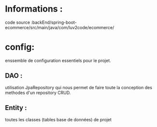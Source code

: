 # Informations :
code source :backEnd/spring-boot-ecommerce/src/main/java/com/luv2code/ecommerce/

# config:
enssemble de configuration essentiels pour le projet.
## DAO :
utilisation JpaRepository qui nous permet de faire toute la conception des methodes d'un repository CRUD.
## Entity :
 toutes les classes (tables base de données) de projet  

